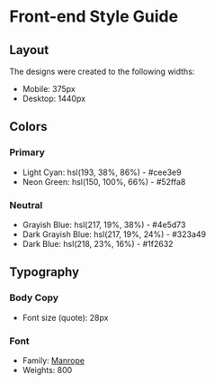# Front-end Style Guide

## Layout

The designs were created to the following widths:

- Mobile: 375px
- Desktop: 1440px

## Colors

### Primary

- Light Cyan: hsl(193, 38%, 86%) - #cee3e9
- Neon Green: hsl(150, 100%, 66%) - #52ffa8

### Neutral

- Grayish Blue: hsl(217, 19%, 38%) - #4e5d73
- Dark Grayish Blue: hsl(217, 19%, 24%) - #323a49
- Dark Blue: hsl(218, 23%, 16%) - #1f2632

## Typography

### Body Copy

- Font size (quote): 28px

### Font

- Family: [Manrope](https://fonts.google.com/specimen/Manrope)
- Weights: 800
